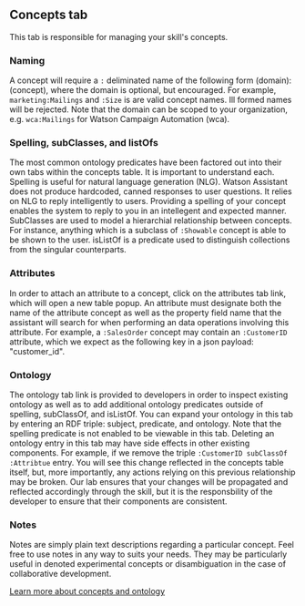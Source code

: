 ## Concepts tab

This tab is responsible for managing your skill's concepts.

### Naming

A concept will require a `:` deliminated name of the following form (domain):(concept), where the domain is optional, but encouraged. For example, `marketing:Mailings` and `:Size` is are valid concept names. Ill formed names will be rejected. Note that the domain can be scoped to your organization, e.g. `wca:Mailings` for Watson Campaign Automation (wca). 

### Spelling, subClasses, and listOfs

The most common ontology predicates have been factored out into their own tabs within the concepts table. It is important to understand each. Spelling is useful for natural language generation (NLG). Watson Assistant does not produce hardcoded, canned responses to user questions. It relies on NLG to reply intelligently to users. Providing a spelling of your concept enables the system to reply to you in an intellegent and expected manner. SubClasses are used to model a hierarchial relationship between concepts. For instance, anything which is a subclass of `:Showable` concept is able to be shown to the user. isListOf is a predicate used to distinguish collections from the singular counterparts.

### Attributes

In order to attach an attribute to a concept, click on the attributes tab link, which will open a new table popup. An attribute must designate both the name of the attribute concept as well as the property field name that the assistant will search for when performing an data operations involving this attribute. For example, a `:SalesOrder` concept may contain an `:CustomerID` attribute, which we expect as the following key in a json payload: "customer_id".


### Ontology

The ontology tab link is provided to developers in order to inspect existing ontology as well as to add additional ontology predicates outside of spelling, subClassOf, and isListOf. You can expand your ontology in this tab by entering an RDF triple: subject, predicate, and ontology. Note that the spelling predicate is not enabled to be viewable in this tab. Deleting an ontology entry in this tab may have side effects in other existing components. For example, if we remove the triple `:CustomerID subClassOf :Attribtue` entry. You will see this change reflected in the concepts table itself, but, more importantly, any actions relying on this previous relationship may be broken. Our lab ensures that your changes will be propagated and reflected accordingly through the skill, but it is the responsbility of the developer to ensure that their components are consistent.

### Notes

Notes are simply plain text descriptions regarding a particular concept. Feel free to use notes in any way to suits your needs. They may be particularly useful in denoted experimental concepts or disambiguation in the case of collaborative development.

[Learn more about concepts and ontology](../components/Ontology.md)